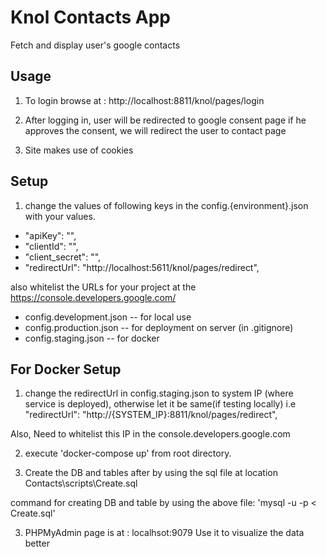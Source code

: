 # Knol Contacts App #
Fetch and display user's google contacts

## Usage ##

1. To login browse at :
    http://localhost:8811/knol/pages/login

2. After logging in, user will be redirected to google consent page
    if he approves the consent, we will redirect the user to contact page

3. Site makes use of cookies

## Setup ##
1. change the values of  following keys in the config.{environment}.json with your values.

*   "apiKey": "",
*   "clientId": "",
*   "client_secret": "",
*   "redirectUrl": "http://localhost:5611/knol/pages/redirect",

also whitelist the URLs for your project at the https://console.developers.google.com/

* config.development.json -- for local use
* config.production.json -- for deployment on server (in .gitignore)
* config.staging.json -- for docker


## For Docker Setup ##

1. change the redirectUrl in config.staging.json to system IP (where service is deployed), otherwise let it be same(if testing locally)
i.e     "redirectUrl": "http://{SYSTEM_IP}:8811/knol/pages/redirect",

Also, Need to whitelist this IP in the console.developers.google.com

2. execute 'docker-compose up' from root directory.

3. Create the DB and tables after by using the sql file at location Contacts\scripts\Create.sql

command for creating DB and table by using the above file:
    'mysql -u <username> -p <DBName> < Create.sql'

3. PHPMyAdmin page is at : localhsot:9079
    Use it to visualize the data better
